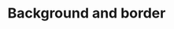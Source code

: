 ---
title: Background and border
eleventyNavigation:
  key: shortcutsBackgroundBordersFR
  title: Background and border
  locale: fr
  parent: shortcutsFR
  order: 1
permalink: false
layout: 'layouts/base.njk'
---